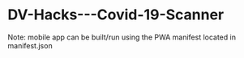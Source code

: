 # DV-Hacks---Covid-19-Scanner

Note: mobile app can be built/run using the PWA manifest located in manifest.json
